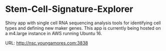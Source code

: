 # Stem-Cell-Signature-Explorer
Shiny app with single cell RNA sequencing analysis tools for identifying cell types and defining new maker genes. This app is currently being hosted on a m4.large instance in AWS running Ubuntu 16.

URL:
http://nsc.youngamores.com:3838
